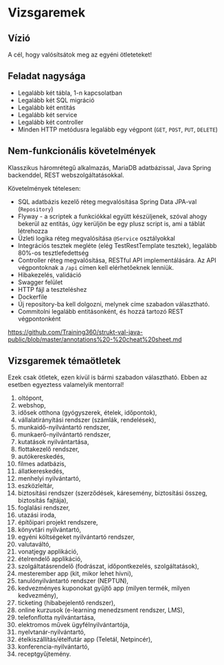 # Vizsgaremek

## Vízió

A cél, hogy valósítsátok meg az egyéni ötleteteket!

## Feladat nagysága

* Legalább két tábla, 1-n kapcsolatban
* Legalább két SQL migráció
* Legalább két entitás
* Legalább két service
* Legalább két controller
* Minden HTTP metódusra legalább egy végpont (`GET`, `POST`, `PUT`, `DELETE`)

## Nem-funkcionális követelmények

Klasszikus háromrétegű alkalmazás, MariaDB adatbázissal,
Java Spring backenddel, REST webszolgáltatásokkal.

Követelmények tételesen:

* SQL adatbázis kezelő réteg megvalósítása Spring Data JPA-val (`Repository`)
* Flyway - a scriptek a funkciókkal együtt készüljenek, szóval ahogy bekerül az entitás, úgy kerüljön be egy
  plusz script is, ami a táblát létrehozza
* Üzleti logika réteg megvalósítása `@Service` osztályokkal
* Integrációs tesztek megléte (elég TestRestTemplate tesztek), legalább 80%-os tesztlefedettség
* Controller réteg megvalósítása, RESTful API implementálására. Az API végpontoknak a `/api` címen kell elérhetőeknek lenniük.
* Hibakezelés, validáció
* Swagger felület
* HTTP fájl a teszteléshez
* Dockerfile
* Új repository-ba kell dolgozni, melynek címe szabadon választható.
* Commitolni legalább entitásonként, és hozzá tartozó REST végpontonként

https://github.com/Training360/strukt-val-java-public/blob/master/annotations%20-%20cheat%20sheet.md

## Vizsgaremek témaötletek

Ezek csak ötletek, ezen kívül is bármi szabadon választható. Ebben az esetben egyeztess valamelyik mentorral!

1. oltópont, 
2. webshop, 
3. idősek otthona (gyógyszerek, ételek, időpontok), 
4. vállalatirányítási rendszer (számlák, rendelések), 
5. munkaidő-nyilvántartó rendszer, 
6. munkaerő-nyilvántartó rendszer, 
7. kutatások nyilvántartása, 
8. flottakezelő rendszer, 
9. autókereskedés, 
10. filmes adatbázis, 
11. állatkereskedés, 
12. menhelyi nyilvántartó, 
13. eszközleltár, 
14. biztosítási rendszer (szerződések, káresemény, biztosítási összeg, biztosítás fajtája), 
15. foglalási rendszer, 
16. utazási iroda, 
17. építőipari projekt rendszere, 
18. könyvtári nyilvántartó, 
19. egyéni költségeket nyilvántartó rendszer, 
20. valutaváltó, 
21. vonatjegy applikáció, 
22. ételrendelő applikáció, 
23. szolgáltatásrendelő (fodrászat, időpontkezelés, szolgáltatások), 
24. mesterember app (kit, mikor lehet hívni),
25. tanulónyilvántartó rendszer (NEPTUN),
26. kedvezményes kuponokat gyűjtő app (milyen termék, milyen kedvezmény),
27. ticketing (hibabejelentő rendszer),
28. online kurzusok (e-learning menedzsment rendszer, LMS),
29. telefonflotta nyilvántartása,
30. elektromos művek ügyfélnyilvántartója,
31. nyelvtanár-nyilvántartó,
32. ételkiszállítás/ételfutár app (Teletál, Netpincér),
33. konferencia-nyilvántartó,
34. receptgyűjtemény.
